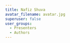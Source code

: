 ```yaml
---
title: Nafiz Shuva
avatar_filename: avatar.jpg
superuser: false
user_groups:
  - Presenters
  - Authors
---
```

